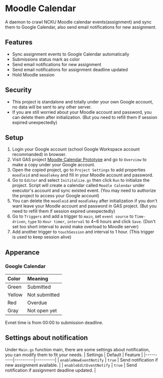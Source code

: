 # Moodle Calendar

A daemon to crawl NCKU Moodle calendar events(assignment) and sync them to Google Calendar, also send email notifications for new assignment.

## Features
- Sync assignment events to Google Calendar automatically
- Submissions status mark as color
- Send email notifications for new assignment
- Send email notifications for assignment deadline updated
- Hold Moodle session

## Security
- This project is standalone and totally under your own Google account, no data will be sent to any other server.
- If you are still worried about your Moodle account and password, you can delete them after initialization. (But you need to refill them if session expired unexpectedly)

## Setup
1. Login your Google account (school Google Workspace account recommanded) in browser.
2. Visit GAS project [Moodle Calendar Prototype](https://script.google.com/d/1Vyr0Ov7SeWvpx4irqbXSq2cUYPJI6RSeZ7oLxzqpQmtadFMxhaFy0X8X/edit) and go to `Overview` to make a copy under your Google account.
3. Open the copied project, go to `Project Settings` to add properties `moodleid` and `moodlekey` and fill in your Moodle account and password.
4. Go to `Editor` and select `Inititalize.gs` then click `Run` to initialize the project. Script will create a calendar called `Moodle Calendar` under executor's account and sync existed event. (You may need to authorize the project to access your Google account)
5. You can delete the `moodleid` and `moodlekey` after initialization if you don't want leave your Moodle account and password in GAS project. (But you need to refill them if session expired unexpectedly)
6. Go to `Triggers` and add a trigger to `main`, set `event source` to `Time-driven`, `type` to `Hour timer`, `interval` to 4~6 hours and click `Save`. (Don't set too short interval to avoid make overload to Moodle server)
7. Add another trigger to `touchSession` and interval to 1 hour. (This trigger is used to keep session alive)

## Apperance
### Google Calendar
| Color | Meaning     |
|:------|:-------------|
| Green | Submitted   |
| Yellow| Not submitted|
| Red   | Overdue     |
| Gray  | Not open yet |

Evnet time is from 00:00 to submission deadline.

## Settings about notification
Under `Main.gs` function main, there are some settings about notification, you can modify them to fit your needs.
| Settings | Default  | Feature |
|----------|----------|----------|
|   `enableNewEventNotify`  |   `true`  |   Send notification if new assignment available.  |
|   `enableEditEventNotify`  |   `true`  |   Send notification if assignment deadline updated.  |
